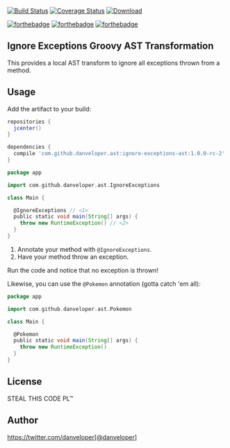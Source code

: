 [![Build Status](https://travis-ci.org/danveloper/ignore-exceptions-ast.svg?branch=master)](https://travis-ci.org/danveloper/ignore-exceptions-ast)
[![Coverage Status](https://coveralls.io/repos/github/danveloper/ignore-exceptions-ast/badge.png?branch=master)](https://coveralls.io/github/danveloper/ignore-exceptions-ast?branch=master)
[![Download](https://api.bintray.com/packages/danveloper/maven/ignore-exceptions-ast/images/download.svg)](https://bintray.com/danveloper/maven/ignore-exceptions-ast/_latestVersion)


[![forthebadge](http://forthebadge.com/images/badges/fuck-it-ship-it.svg)](http://forthebadge.com) [![forthebadge](http://forthebadge.com/images/badges/reading-6th-grade-level.svg)](http://forthebadge.com)
[![forthebadge](http://forthebadge.com/images/badges/makes-people-smile.svg)](http://forthebadge.com)

Ignore Exceptions Groovy AST Transformation
---

This provides a local AST transform to ignore all exceptions thrown from a method.

Usage
---

Add the artifact to your build:

```groovy
repositories {
  jcenter()
}

dependencies {
  compile 'com.github.danveloper.ast:ignore-exceptions-ast:1.0.0-rc-2'
}
```

```groovy
package app

import com.github.danveloper.ast.IgnoreExceptions

class Main {

  @IgnoreExceptions // <1>
  public static void main(String[] args) {
    throw new RuntimeException() // <2>
  }
}
```

 1. Annotate your method with `@IgnoreExceptions`.
 2. Have your method throw an exception.

Run the code and notice that no exception is thrown!

Likewise, you can use the `@Pokemon` annotation (gotta catch 'em all):

```groovy
package app

import com.github.danveloper.ast.Pokemon

class Main {

  @Pokemon
  public static void main(String[] args) {
    throw new RuntimeException()
  }
}
```

License
---

STEAL THIS CODE PL™

Author
---

https://twitter.com/danveloper[@danveloper]
